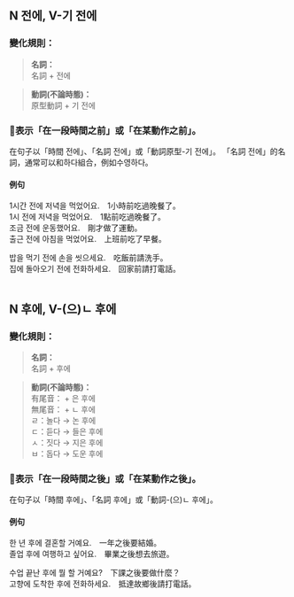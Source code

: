 
##  N 전에, V-기 전에

### 變化規則：
> **名詞：**<br>
> 名詞 + 전에<br>

> **動詞(不論時態)：**<br>
> 原型動詞 + 기 전에<br>

### 📌表示「在一段時間之前」或「在某動作之前」。
在句子以「時間 전에」、「名詞 전에」或「動詞原型-기 전에」。
「名詞 전에」的名詞，通常可以和하다組合，例如수영하다。

#### 例句
1시간 <font class="highlight">전에</font> 저녁을 먹었어요.　1小時前吃過晚餐了。<br>
1시 <font class="highlight">전에</font> 저녁을 먹었어요.　1點前吃過晚餐了。<br>
조금 <font class="highlight">전에</font> 운동했어요.　剛才做了運動。<br>
출근 <font class="highlight">전에</font> 아침을 먹었어요.　上班前吃了早餐。<br>

밥을 먹<font class="highlight">기 전에</font> 손을 씻으세요.　吃飯前請洗手。<br>
집에 돌아오<font class="highlight">기 전에</font> 전화하세요.　回家前請打電話。<br><br>


##  N 후에, V-(으)ㄴ 후에

### 變化規則：
> **名詞：**<br>
> 名詞 + 후에<br>

> **動詞(不論時態)：**<br>
> 有尾音： + 은 후에<br>
> 無尾音： + ㄴ 후에<br>
> ㄹ：놀다 → 논 후에<br>
> ㄷ：듣다 → 들은 후에<br>
> ㅅ：짓다 → 지은 후에<br>
> ㅂ：돕다 → 도운 후에<br>

### 📌表示「在一段時間之後」或「在某動作之後」。
在句子以「時間 후에」、「名詞 후에」或「動詞-(으)ㄴ 후에」。

#### 例句
한 년 <font class="highlight">후에</font> 결혼할 거예요.　一年之後要結婚。<br>
졸업 <font class="highlight">후에</font> 여행하고 싶어요.　畢業之後想去旅遊。<br>

수업 끝<font class="highlight">난 후에</font> 뭘 할 거예요?　下課之後要做什麼？<br>
고향에 도착<font class="highlight">한 후에</font> 전화하세요.　抵達故鄉後請打電話。<br>